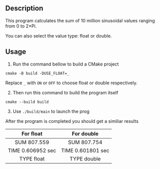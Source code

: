 ## Description
This program calculates the sum of 10 million sinusoidal values ranging from 0 to 2*Pi.

You can also select the value type: float or double.
## Usage
1. Run the command bellow to build a CMake project
```
cmake -B build -DUSE_FLOAT=_
```
Replace `_` with `ON` or `OFF` to choose float or double respectively.

2. Then run this command to build the program itself
```
cmake --build build
```
3. Use `./build/main` to launch the prog

After the program is completed you should get a similiar results

| For float  | For double |
|:-------------:|:-------------:|
| SUM 807.559 | SUM 807.754 |
| TIME 0.606952 sec | TIME 0.601801 sec |
| TYPE float | TYPE double |